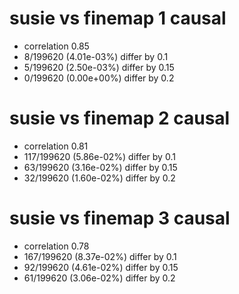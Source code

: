 # susie vs finemap  1 causal

- correlation 0.85
- 8/199620 (4.01e-03%) differ by 0.1
- 5/199620 (2.50e-03%) differ by 0.15
- 0/199620 (0.00e+00%) differ by 0.2


# susie vs finemap  2 causal

- correlation 0.81
- 117/199620 (5.86e-02%) differ by 0.1
- 63/199620 (3.16e-02%) differ by 0.15
- 32/199620 (1.60e-02%) differ by 0.2


# susie vs finemap  3 causal

- correlation 0.78
- 167/199620 (8.37e-02%) differ by 0.1
- 92/199620 (4.61e-02%) differ by 0.15
- 61/199620 (3.06e-02%) differ by 0.2


